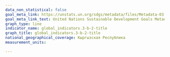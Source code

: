 ```yaml
---
data_non_statistical: false
goal_meta_link: https://unstats.un.org/sdgs/metadata/files/Metadata-03-0B-02.pdf
goal_meta_link_text: United Nations Sustainable Development Goals Metadata (PDF 210 KB)
graph_type: line
indicator_name: global_indicators.3-b-2-title
graph_title: global_indicators.3-b-2-title
national_geographical_coverage: Кыргызская Республика
measurement_units: 

---
```

